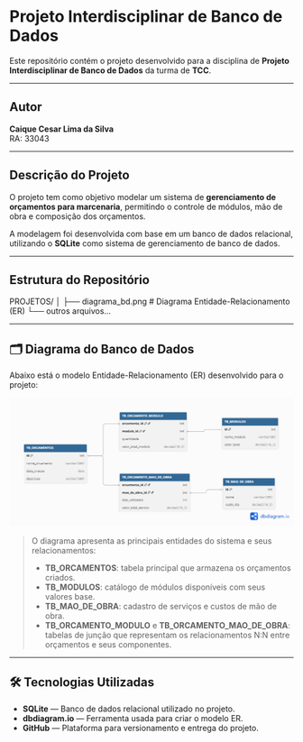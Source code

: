 # Projeto Interdisciplinar de Banco de Dados

Este repositório contém o projeto desenvolvido para a disciplina de **Projeto Interdisciplinar de Banco de Dados** da turma de **TCC**.

---

## Autor

**Caique Cesar Lima da Silva**  
RA: 33043

---

## Descrição do Projeto

O projeto tem como objetivo modelar um sistema de **gerenciamento de orçamentos para marcenaria**, permitindo o controle de módulos, mão de obra e composição dos orçamentos.

A modelagem foi desenvolvida com base em um banco de dados relacional, utilizando o **SQLite** como sistema de gerenciamento de banco de dados.

---

## Estrutura do Repositório

PROJETOS/
│
├── diagrama_bd.png # Diagrama Entidade-Relacionamento (ER)
└── outros arquivos...


---

## 🗂️ Diagrama do Banco de Dados

Abaixo está o modelo Entidade-Relacionamento (ER) desenvolvido para o projeto:

![Diagrama do Banco de Dados](PROJETOS/diagrama_bd.png)

> O diagrama apresenta as principais entidades do sistema e seus relacionamentos:
> - **TB_ORCAMENTOS**: tabela principal que armazena os orçamentos criados.  
> - **TB_MODULOS**: catálogo de módulos disponíveis com seus valores base.  
> - **TB_MAO_DE_OBRA**: cadastro de serviços e custos de mão de obra.  
> - **TB_ORCAMENTO_MODULO** e **TB_ORCAMENTO_MAO_DE_OBRA**: tabelas de junção que representam os relacionamentos N:N entre orçamentos e seus componentes.

---

## 🛠️ Tecnologias Utilizadas

- **SQLite** — Banco de dados relacional utilizado no projeto.  
- **dbdiagram.io** — Ferramenta usada para criar o modelo ER.  
- **GitHub** — Plataforma para versionamento e entrega do projeto.

